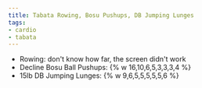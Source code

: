 ```yaml
---
title: Tabata Rowing, Bosu Pushups, DB Jumping Lunges
tags:
- cardio
- tabata
---
```


- Rowing: don't know how far, the screen didn't work
- Decline Bosu Ball Pushups: {% w  16,10,6,5,3,3,3,4 %}
- 15lb DB Jumping Lunges: {% w 9,6,5,5,5,5,5,6 %}

